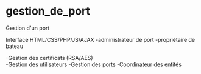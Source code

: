 # gestion_de_port
Gestion d'un port

Interface HTML/CSS/PHP/JS/AJAX
-administrateur de port
-propriétaire de bateau

-Gestion des certificats (RSA/AES)<br/>
-Gestion des utilisateurs
-Gestion des ports
-Coordinateur des entités
